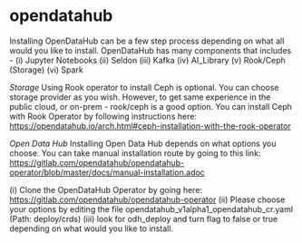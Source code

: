 # opendatahub
Installing OpenDataHub can be a few step process depending on what all would you like to install. OpenDataHub has many components that includes - 
(i) Jupyter Notebooks
(ii) Seldon
(iii) Kafka
(iv) AI_Library
(v) Rook/Ceph (Storage)
(vi) Spark

*Storage*
Using Rook operator to install Ceph is optional. You can choose storage provider as you wish. However, to get same experience in the public cloud, or on-prem - rook/ceph is a good option. 
You can install Ceph with Rook Operator by following instructions here: https://opendatahub.io/arch.html#ceph-installation-with-the-rook-operator

*Open Data Hub*
Installing Open Data Hub depends on what options you choose. You can take manual installation route by going to this link: https://gitlab.com/opendatahub/opendatahub-operator/blob/master/docs/manual-installation.adoc

(i) Clone the OpenDataHub Operator by going here: https://gitlab.com/opendatahub/opendatahub-operator
(ii) Please choose your options by editing the file opendatahub_v1alpha1_opendatahub_cr.yaml (Path: deploy/crds)
(iii) look for odh_deploy and turn flag to false or true depending on what would you like to install. 
